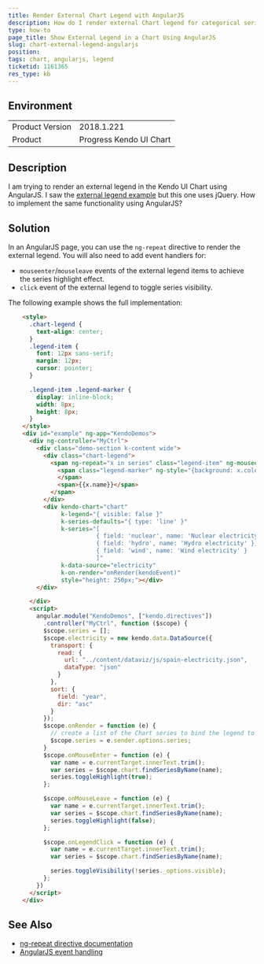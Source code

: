 ```yaml
---
title: Render External Chart Legend with AngularJS
description: How do I render external Chart legend for categorical series in with AngularJS?
type: how-to
page_title: Show External Legend in a Chart Using AngularJS
slug: chart-external-legend-angularjs
position: 
tags: chart, angularjs, legend
ticketid: 1161365
res_type: kb
---
```


## Environment
<table>
	<tr>
		<td>Product Version</td>
		<td>2018.1.221</td>
	</tr>
	<tr>
		<td>Product</td>
		<td>Progress Kendo UI Chart</td>
	</tr>
</table>


## Description
I am trying to render an external legend in the Kendo UI Chart using AngularJS. I saw the [external legend example](https://docs.telerik.com/kendo-ui/controls/charts/how-to/appearance/external-legend)  but this one uses jQuery. How to implement the same functionality using AngularJS?

## Solution
In an AngularJS page, you can use the `ng-repeat` directive to render the external legend. You will also need to add event handlers for:

* `mouseenter`/`mouseleave` events of the external legend items to achieve the series highlight effect.
* `click` event of the external legend to toggle series visibility.

The following example shows the full implementation:

```html
    <style>
      .chart-legend {
        text-align: center;
      }
      .legend-item {
        font: 12px sans-serif;
        margin: 12px;
        cursor: pointer;
      }

      .legend-item .legend-marker {
        display: inline-block;
        width: 8px;
        height: 8px;
      }
    </style>
    <div id="example" ng-app="KendoDemos">
      <div ng-controller="MyCtrl">
        <div class="demo-section k-content wide">
          <div class="chart-legend">
            <span ng-repeat="x in series" class="legend-item" ng-mouseenter="onMouseEnter($event)" ng-mouseleave="onMouseLeave($event)" ng-click="onLegendClick($event)">
              <span class="legend-marker" ng-style="{background: x.color}">
              </span>
              <span>{{x.name}}</span>
            </span>
          </div>
          <div kendo-chart="chart"
               k-legend="{ visible: false }"
               k-series-defaults="{ type: 'line' }"
               k-series="[
                         { field: 'nuclear', name: 'Nuclear electricity' },
                         { field: 'hydro', name: 'Hydro electricity' },
                         { field: 'wind', name: 'Wind electricity' }
                         ]"
               k-data-source="electricity"
               k-on-render="onRender(kendoEvent)"
               style="height: 250px;"></div>
        </div>

      </div>
      <script>
        angular.module("KendoDemos", ["kendo.directives"])
          .controller("MyCtrl", function ($scope) {
          $scope.series = [];
          $scope.electricity = new kendo.data.DataSource({
            transport: {
              read: {
                url: "../content/dataviz/js/spain-electricity.json",
                dataType: "json"
              }
            },
            sort: {
              field: "year",
              dir: "asc"
            }
          });
          $scope.onRender = function (e) {
            // create a list of the Chart series to bind the legend to
            $scope.series = e.sender.options.series;
          }
          $scope.onMouseEnter = function (e) {
            var name = e.currentTarget.innerText.trim();
            var series = $scope.chart.findSeriesByName(name);
            series.toggleHighlight(true);
          };

          $scope.onMouseLeave = function (e) {
            var name = e.currentTarget.innerText.trim();
            var series = $scope.chart.findSeriesByName(name);
            series.toggleHighlight(false);
          };

          $scope.onLegendClick = function (e) {
            var name = e.currentTarget.innerText.trim();
            var series = $scope.chart.findSeriesByName(name);

            series.toggleVisibility(!series._options.visible);
          };
        })
      </script>
    </div>
```

## See Also

* [ng-repeat directive documentation](https://docs.angularjs.org/api/ng/directive/ngRepeat)
* [AngularJS event handling](https://www.w3schools.com/angular/angular_events.asp)